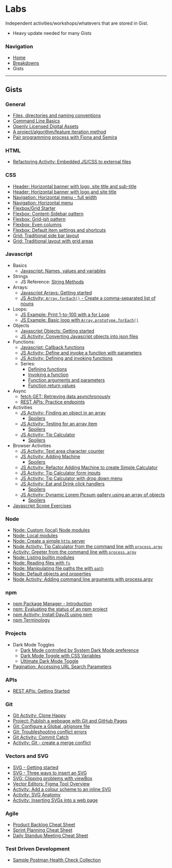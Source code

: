# Labs
Independent activities/workshops/whatevers that are stored in Gist.
- Heavy update needed for many Gists


### Navigation
- [Home](../index.md)
- [Breakdowns](breakdowns/index.md)
- Gists

---

## Gists
### General
- [Files, directories and naming conventions](https://gist.github.com/acidtone/d77059ec1851eff266339a3df70f6984)
- [Command Line Basics](https://gist.github.com/acidtone/316d2bd9cf59f841684dbd68ffc3ee95)
- [Openly Licensed Digital Assets](https://gist.github.com/acidtone/1457a7dd95f93d13d6d3effa6cb55aa8)
- [A project/algorithm/feature iteration method](https://gist.github.com/acidtone/271634bbc2c1b1b6b6ace82306480e2e)
- [Pair programming process with Fiona and Semira](https://gist.github.com/acidtone/caa20b2520814a94240043c40301024a)

### HTML
- [Refactoring Activity: Embedded JS/CSS to external files](https://gist.github.com/acidtone/8ceabb3fbd269f9689925946f562f14a)

### CSS
- [Header: Horizontal banner with logo, site title and sub-title](https://gist.github.com/acidtone/01415edde8f9405f32d3e5bc19fb25f9)
- [Header: Horizontal banner with logo and site title](https://gist.github.com/acidtone/1ff8aabed305f862c10f1ff6b8908a04)
- [Navigation: Horizontal menu - full width](https://gist.github.com/acidtone/10816649ab5d19c607c8a36690f7f2fe)
- [Navigation: Horizontal menu](https://gist.github.com/acidtone/7d270a8f7a828afe9721aa130683bff4)
- [Flexbox/Grid Starter](https://gist.github.com/acidtone/d946ea7147e60568d7f8262b5e7be449)
- [Flexbox: Content-Sidebar pattern](https://gist.github.com/acidtone/9c7b525505242bf56098a9f0e0064ff3)
- [Flexbox: Grid-ish pattern](https://gist.github.com/acidtone/194b69ef1e46941a2e1b97e092038559)
- [Flexbox: Even columns](https://gist.github.com/acidtone/5f493cac57f8b8a5485558bfab45dffe)
- [Flexbox: Default item settings and shortcuts](https://gist.github.com/acidtone/c7103937a432c3dbb94a96debf1dbeb8)
- [Grid: Traditional side bar layout](https://gist.github.com/acidtone/4c73631fe86425523c3161743a32f03b)
- [Grid: Traditional layout with grid areas](https://gist.github.com/acidtone/0813b3f46c99cc08760a421f3d2dcca3)

### Javascript
- Basics
    - [Javascript: Names, values and variables](https://gist.github.com/acidtone/d85a9a0ba6bccfa73cfb269d65a25839)
- Strings
    - JS Reference: [String Methods](https://gist.github.com/acidtone/4f1bd6ffff85fc8f4fed359b619fe76b)
- Arrays:
    - [Javascript Arrays: Getting started](https://gist.github.com/acidtone/a55879499d884cc44167f5db15c82d70)
    - [JS Activity: `Array.forEach()` - Create a comma-separated list of nouns](https://gist.github.com/acidtone/5c8b6c954dadb7f9e60cbb98cddc0230)
- Loops:
    - [JS Example: Print 1-to-100 with a for Loop](https://gist.github.com/acidtone/e87aa5564ae1b286beca66b07d52550f)
    - [JS Example: Basic loop with `Array.prototype.forEach()`](https://gist.github.com/acidtone/aca3574779b81c3ec6d19e3d075fb3ed)
- Objects
    - [Javascript Objects: Getting started](https://gist.github.com/acidtone/8464c40543bb499925c59d8c481d626e)
    - [JS Activity: Converting Javascript objects into json files](https://gist.github.com/acidtone/9ba1c784d5f78fdc9dc4df9c6f26bcf8)
- Functions:
    - [Javascript: Callback functions](https://gist.github.com/acidtone/79cb54c90249b1d925dce3c2de45fdaf)
    - [JS Activity: Define and invoke a function with parameters](https://gist.github.com/acidtone/e9e291765e7dea1928bd643b46660438)
    - [JS Activity: Defining and invoking functions](https://gist.github.com/acidtone/1e3ddce433eb669f44196180d5119705)
    - Series:
        - [Defining functions](https://gist.github.com/acidtone/e3ed5adfcb4f3c02f1b78f78c9c2bf8b)
        - [Invoking a function](https://gist.github.com/acidtone/679b1b07dcaad4491e8696c871e36436)
        - [Function arguments and parameters](https://gist.github.com/acidtone/977e697e38e389284e839e4b7543ee56)
        - [Function return values](https://gist.github.com/acidtone/6a3cedd619454c4eeb49f87e98a925d2)
- Async
    - [fetch GET: Retrieving data asynchronously](https://gist.github.com/acidtone/33304c82f8d22e9a330003b19a147303)
    - [REST APIs: Practice endpoints](https://gist.github.com/acidtone/673dfc5c11ce06e9e8cd6ce33609eb3c)
- Activities
    - [JS Activity: Finding an object in an array](https://gist.github.com/acidtone/fec626b5701beeed49cea776fc354325)
        - [Spoilers](https://gist.github.com/acidtone/443af5d0efc720e19e56c9cc55f31521)
    - [JS Activity: Testing for an array item](https://gist.github.com/acidtone/385b2f850d4881364ac7b0da320f239a)
        - [Spoilers](https://gist.github.com/acidtone/30a77c1eae8575c0d98c691384e4c9c0)
    - [JS Activity: Tip Calculator](https://gist.github.com/acidtone/5c13ec3ff2ea53b7f75ae3692ca944d1)
        - [Spoilers](https://gist.github.com/acidtone/5e6fc4a981ca09a8b5b9cafa46855407)
- Browser Activities
    - [JS Activity: Text area character counter](https://gist.github.com/acidtone/74727a562940ead812f46c1b1b870d19)
    - [JS Activity: Adding Machine](https://gist.github.com/acidtone/41311f0c2ae259445de4e6ca3b400edc)
        - [Spoilers](https://gist.github.com/acidtone/1b036a8d2f1e5b7f398462cc957f64dc)
    - [JS Activity: Refactor Adding Machine to create Simple Calculator](https://gist.github.com/acidtone/fb9d28505944280f548ad6dde0890102)
    - [JS Activity: Tip Calculator form inputs](https://gist.github.com/acidtone/b41a29264b72ca0439f772bfa2fb6b47)
    - [JS Activity: Tip Calculator with drop down menu](https://gist.github.com/acidtone/9adae5b6fcdf8f2b3bab4c814f9f1da6)
    - [JS Activity: Eat and Drink click handlers](https://gist.github.com/acidtone/37a879d3777bc123483d582248eded90)
        - [Spoilers](https://gist.github.com/acidtone/baecbfd10f7959eb26f0f445d80a70d3)
    - [JS Activity: Dynamic Lorem Picsum gallery using an array of objects](https://gist.github.com/acidtone/a5f40cda47c6d5c1a8e3815833572024)
        - [Spoilers](https://gist.github.com/acidtone/fbfa8e15f7098f231e8cc52d0518ee2b)
- [Javascript Scope Exercises](https://gist.github.com/acidtone/f83d49d525d2916667b2812ecf516047)

### Node
- [Node: Custom (local) Node modules](https://gist.github.com/acidtone/ebdc01c9fe3516f6d34fd3ff1249349c)
- [Node: Local modules](https://gist.github.com/acidtone/4dd61a189ef934a76df8efde14738dfe)
- [Node: Create a simple `http` server](https://gist.github.com/acidtone/4f96eefab57e9ab8d2ec4e21f6029be3)
- [Node Activity: Tip Calculator from the command line with `process.argv`](https://gist.github.com/acidtone/176e0755a3919f85d7faaea348abb383)
- [Activity: Greeter from the command line with `process.argv`](https://gist.github.com/acidtone/4afa69e5521e4232ecf406cae79a0ad0)
- [Node: Listing builtin modules](https://gist.github.com/acidtone/67f06e065255915f41f92abde65d2e2c)
- [Node: Reading files with `fs`](https://gist.github.com/acidtone/9fa3f74b8efc12273cfcdc224ac5f56b)
- [Node: Manipulating file paths the with `path`](https://gist.github.com/acidtone/aa0302b5f6573d73cfd05fedb00fc708)
- [Node: Default objects and properties](https://gist.github.com/acidtone/873e18b256e3feca52d36ead8b1d5318)
- [Node Activity: Adding command line arguments with process.argv](https://gist.github.com/acidtone/99208821b9d7fbdc5b04ae2ddd4d04bc)

### npm
- [npm Package Manager - Introduction](https://gist.github.com/acidtone/01ce4933169a17011659c525233442b5)
- [npm: Evaluating the status of an npm project](https://gist.github.com/acidtone/d57f41d7c18d0d198263c7bc3ab230e3)
- [npm Activity: Install DayJS using npm](https://gist.github.com/acidtone/232d9c9a0997692483fca51b6f624a61)
- [npm Terminology](https://gist.github.com/acidtone/9a52204b37465c860decd481ab130727)

### Projects
- Dark Mode Toggles
    - [Dark Mode controlled by System Dark Mode preference](https://gist.github.com/acidtone/bd7fa91581879542685bd553a91002c6)
    - [Dark Mode Toggle with CSS Variables](https://gist.github.com/acidtone/ff2482ac2fe0ece1183d30b2a8e86096)
    - [Ultimate Dark Mode Toggle](https://gist.github.com/acidtone/35b71ecbd5e7cc2b218023b7cbefe762)
- [Pagination: Accessing URL Search Parameters](https://gist.github.com/acidtone/3f1c6ee27461a9047adf8f1fca940212)

### APIs
- [REST APIs: Getting Started](https://gist.github.com/acidtone/55f3c53bab36a7a9f9927a96a2556025)

### Git
- [Git Activity: Clone Happy](https://gist.github.com/acidtone/1a6e3324d97e61fa0ee59bc4cba3ef33)
- [Project: Publish a webpage with Git and GitHub Pages](https://gist.github.com/acidtone/5d45f96bc11fada75038e552f9ba1a5c)
- [Git: Configure a Global .gitignore file](https://gist.github.com/acidtone/a757d1cea5bab7aa671c9010fe35a066)
- [Git: Troubleshooting conflict errors](https://gist.github.com/acidtone/ffb0268f5f717df9631eb0c8b48e97e7)
- [Git Activity: Commit Catch](https://gist.github.com/acidtone/3a7ff64489b4fc641f0b96be8edd561d)
- [Activity: Git - create a merge conflict](https://gist.github.com/acidtone/d8c2e285c9b25fcb7443a4f0f4e4b4e6)

### Vectors and SVG
- [SVG - Getting started](https://gist.github.com/acidtone/ea248e3207b06cfdf861bdec06816fb9)
- [SVG - Three ways to insert an SVG](https://gist.github.com/acidtone/90c99bbd1825f591586d05e5419d711f)
- [SVG: Clipping problems with viewBox](https://gist.github.com/acidtone/1180c12d207234f9a053eedda981ddf9)
- [Vector Editors: Figma Tool Overview](https://gist.github.com/acidtone/2d23933fcb7b3e051f303020631fbcba)
- [Activity: Add a colour scheme to an inline SVG](https://gist.github.com/acidtone/118f11cd417a7b20fb4f6976f36767a1)
- [Activity: SVG Anatomy](https://gist.github.com/acidtone/7dc749f62b43bc777859ca52cde2b791)
- [Activity: Inserting SVGs into a web page](https://gist.github.com/acidtone/008a53588ab361a0ccc2fc89ff2439eb)

### Agile
- [Product Backlog Cheat Sheet](https://gist.github.com/acidtone/6485ac252ec9241f9d9a02e3cf6ff1bd)
- [Sprint Planning Cheat Sheet](https://gist.github.com/acidtone/c3b2d05943486348b8325db4ca960515)
- [Daily Standup Meeting Cheat Sheet](https://gist.github.com/acidtone/5bff0d8043c1a21a01109c210fa1071a)

### Test Driven Development
- [Sample Postman Health Check Collection](https://gist.github.com/acidtone/bbcd40dc57774dfd0b01ddf3745e905b)
